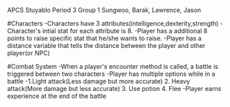 APCS Stuyablo
Period 3 Group 1
Sungwoo, Barak, Lawrence, Jason

#Characters
-Characters have 3 attributes(intelligence,dexterity,strength)
-Character's intial stat for each attribute is 8.
-Player has a additional 8 points to raise specific stat that he/she wants to raise.
-Player has a distance variable that tells the distance between the player and other player(or NPC)

#Combat System
-When a player's encounter method is called, a battle is triggered between two characters
-Player has multiple options while in a battle
-1.Light attack(Less damage but more accurate)
2. Heavy attack(More damage but less accurate)
3. Use potion
4. Flee
-Player earns experience at the end of the battle
